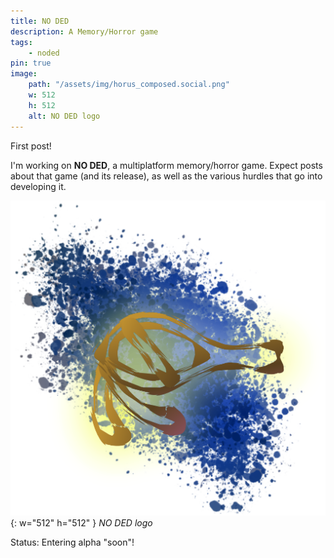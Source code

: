 ```yaml
---
title: NO DED
description: A Memory/Horror game
tags:
    - noded
pin: true
image:
    path: "/assets/img/horus_composed.social.png"
    w: 512
    h: 512
    alt: NO DED logo
---
```


First post!

I'm working on **NO DED**, a multiplatform memory/horror game.
Expect posts about that game (and its release), as well as the various hurdles that go into developing it.

![](/assets/img/horus_composed.social.png){: w="512" h="512" }
_NO DED logo_

Status: Entering alpha "soon"!
